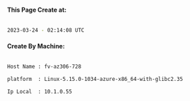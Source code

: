 
   
#### This Page Create at:

```bash

2023-03-24 - 02:14:08 UTC

```

#### Create By Machine:

```bash

Host Name : fv-az306-728

platform  : Linux-5.15.0-1034-azure-x86_64-with-glibc2.35

Ip Local  : 10.1.0.55

```

